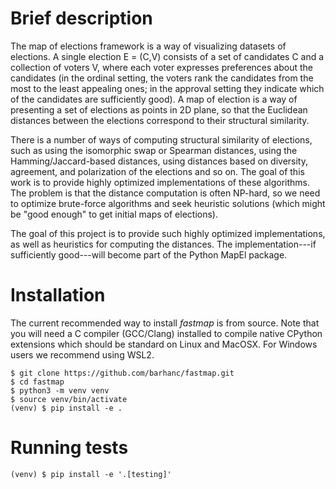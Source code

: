 # Brief description

The map of elections framework is a way of visualizing datasets of elections. A single election E =
(C,V) consists of a set of candidates C and a collection of voters V, where each voter expresses
preferences about the candidates (in the ordinal setting, the voters rank the candidates from the
most to the least appealing ones; in the approval setting they indicate which of the candidates are
sufficiently good). A map of election is a way of presenting a set of elections as points in 2D
plane, so that the Euclidean distances between the elections correspond to their structural
similarity.

There is a number of ways of computing structural similarity of elections, such as using the
isomorphic swap or Spearman distances, using the Hamming/Jaccard-based distances, using distances
based on diversity, agreement, and polarization of the elections and so on. The goal of this work is
to provide highly optimized implementations of these algorithms. The problem is that the distance
computation is often NP-hard, so we need to optimize brute-force algorithms and seek heuristic
solutions (which might be "good enough" to get initial maps of elections).

The goal of this project is to provide such highly optimized implementations, as well as heuristics
for computing the distances. The implementation---if sufficiently good---will become part of the
Python MapEl package.

# Installation

The current recommended way to install *fastmap* is from source. Note that you will need a C
compiler (GCC/Clang) installed to compile native CPython extensions which should be standard on
Linux and MacOSX. For Windows users we recommend using WSL2.
```shell
$ git clone https://github.com/barhanc/fastmap.git
$ cd fastmap
$ python3 -m venv venv
$ source venv/bin/activate
(venv) $ pip install -e .
```

# Running tests

```shell
(venv) $ pip install -e '.[testing]'
```